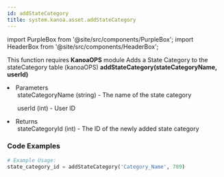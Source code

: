 ```yaml
---
id: addStateCategory
title: system.kanoa.asset.addStateCategory
---
```


import PurpleBox from '@site/src/components/PurpleBox';
import HeaderBox from '@site/src/components/HeaderBox';

<PurpleBox>This function requires <b>KanoaOPS</b> module</PurpleBox>
<HeaderBox header="Description">Adds a State Category to the stateCategory table (kanoaOPS)</HeaderBox>
<HeaderBox header="Syntax">
    <b>addStateCategory(stateCategoryName, userId)</b>
    <li> Parameters <br />
        <ul>stateCategoryName (string) - The name of the state category</ul>
        <ul>userId (int) - User ID</ul>
    </li>
    <li> Returns <br />
        <ul>stateCategoryId (int) - The ID of the newly added state category</ul>
    </li>
</HeaderBox>

### Code Examples

```python
# Example Usage:
state_category_id = addStateCategory('Category_Name', 789)

